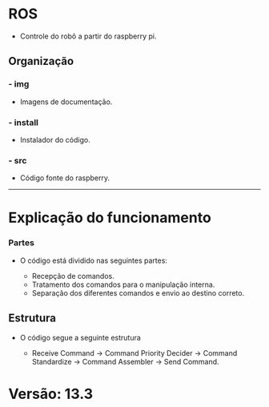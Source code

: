 # ROS

  * Controle do robô a partir do raspberry pi.

## Organização

### - img
  - Imagens de documentação.

### - install
  - Instalador do código.

### - src
  - Código fonte do raspberry.

---

# Explicação do funcionamento

### Partes

  - O código está dividido nas seguintes partes:

    * Recepção de comandos.
    * Tratamento dos comandos para o manipulação interna.
    * Separação dos diferentes comandos e envio ao destino correto.

## Estrutura

  - O código segue a seguinte estrutura

    * Receive Command -> Command Priority Decider -> Command Standardize -> Command Assembler -> Send Command.

# Versão: 13.3